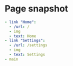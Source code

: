 # Page snapshot

```yaml
- link "Home":
  - /url: /
  - img
  - text: Home
- link "Settings":
  - /url: /settings
  - img
  - text: Settings
- main
```